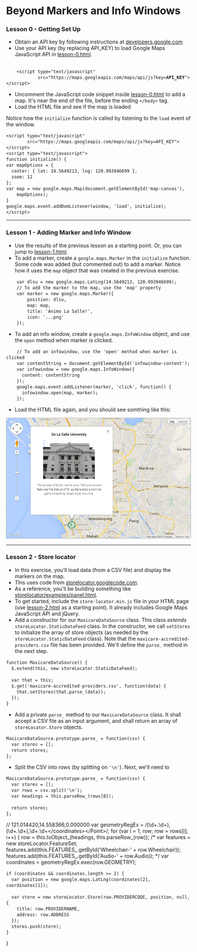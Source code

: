 # Beyond Markers and Info Windows

### Lesson 0 - Getting Set Up

- Obtain an API key by following instructions at [developers.google.com](https://developers.google.com/maps/documentation/javascript/tutorial#api_key)
- Use your API key (by replacing API_KEY) to load Google Maps JavaScript API in [lesson-0.html](./lesson-0.html).

<pre><code>
    &lt;script type="text/javascript"
            src="https://maps.googleapis.com/maps/api/js?key=<strong>API_KEY</strong>"&gt;&lt;/script&gt;
</code></pre>

- Uncomment the JavaScript code snippet inside [lesson-0.html](./lesson-0.html) to add a map. It's near the end of the file, before the ending `</body>` tag.
- Load the HTML file and see if the map is loaded

Notice how the `initialize` function is called by listening to the `load` event of the window.

    <script type="text/javascript"
            src="https://maps.googleapis.com/maps/api/js?key=API_KEY"></script>
    <script type="text/javascript">
    function initialize() {
    var mapOptions = {
      center: { lat: 14.5649213, lng: 120.993946699 },
      zoom: 12
    };
    var map = new google.maps.Map(document.getElementById('map-canvas'),
        mapOptions);
    }
    google.maps.event.addDomListener(window, 'load', initialize);
    </script>

---

### Lesson 1 - Adding Marker and Info Window

- Use the results of the previous lesson as a starting point. Or, you can jump to [lesson-1.html](./lesson-1.html).
- To add a marker, create a `google.maps.Marker` in the `initialize` function. Some code was added (but commented out) to add a marker. Notice how it uses the `map` object that was created in the previous exercise.

```
    var dlsu = new google.maps.LatLng(14.5649213, 120.993946699);
    // To add the marker to the map, use the 'map' property
    var marker = new google.maps.Marker({
        position: dlsu,
        map: map,
        title: 'Animo La Salle!',
        icon: '...png'
    });
```

- To add an info window, create a `google.maps.InfoWindow` object, and use the `open` method when marker is clicked.

```
    // To add an infowindow, use the 'open' method when marker is clicked
    var contentString = document.getElementById('infowindow-content');
    var infowindow = new google.maps.InfoWindow({
      content: contentString
    });
    google.maps.event.addListener(marker, 'click', function() {
      infowindow.open(map, marker);
    });
```

- Load the HTML file again, and you should see somthing like this:

![Screenshot of Map with Marker and Infowindow](lesson-1.png)

---

### Lesson 2 - Store locator

- In this exercise, you'll load data (from a CSV file) and display the markers on the map.
- This uses code from [storelocator.googlecode.com](http://storelocator.googlecode.com).
- As a reference, you'll be building something like [storelocator/examples/panel.html](http://storelocator.googlecode.com/git/examples/panel.html).
- To get started, include the `store-locator.min.js` file in your HTML page (use [lesson-2.html](lesson-2.html) as a starting point). It already includes Google Maps JavaScript API and jQuery.
- Add a constructor for our `MaxicareDataSource` class. This class *extends* `storeLocator.StaticDataFeed` class. In the constructor, we call `setStores` to initialize the array of store objects (as needed by the `storeLocator.StaticDataFeed` class). Note that the `maxicare-accredited-providers.csv` file has been provided. We'll define the `parse_` method in the next step.

```
function MaxicareDataSource() {
  $.extend(this, new storeLocator.StaticDataFeed);

  var that = this;
  $.get('maxicare-accredited-providers.csv', function(data) {
    that.setStores(that.parse_(data));
  });
}
```



- Add a private `parse_` method to our `MaxicareDataSource` class. It shall accept a CSV file as an input argument, and shall return an array of `storeLocator.Store` objects.

```
MaxicareDataSource.prototype.parse_ = function(csv) {
  var stores = [];
  return stores;
};
```

- Split the CSV into rows (by splitting on `'\n'`). Next, we'll need to 

```
MaxicareDataSource.prototype.parse_ = function(csv) {
  var stores = [];
  var rows = csv.split('\n');
  var headings = this.parseRow_(rows[0]);

  return stores;
};
```

  // <Point><coordinates>121.014420,14.558366,0.000000</coordinates></Point>
  var geometryRegEx = /<Point><coordinates>(\d+\.\d+),(\d+\.\d+),\d+\.\d+<\/coordinates><\/Point>/;
  for (var i = 1, row; row = rows[i]; i++) {
    row = this.toObject_(headings, this.parseRow_(row));
    /*
    var features = new storeLocator.FeatureSet;
    features.add(this.FEATURES_.getById('Wheelchair-' + row.Wheelchair));
    features.add(this.FEATURES_.getById('Audio-' + row.Audio));
    */
    var coordinates = geometryRegEx.exec(row.GEOMETRY);

    if (coordinates && coordinates.length >= 2) {
      var position = new google.maps.LatLng(coordinates[2], coordinates[1]);

      var store = new storeLocator.Store(row.PROVIDERCODE, position, null, {
        title: row.PROVIDERNAME,
        address: row.ADDRESS
      });
      stores.push(store);
    }
  }



